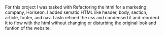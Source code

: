 For this project I was tasked with Refactoring the html for a  marketing company, Horiseon. I added sematic HTML like header, body, section, article, footer, and nav. I aslo refined the css and condensed it and reorderd it to flow with the html without changing or disturbing the original look and funtion of the website.
